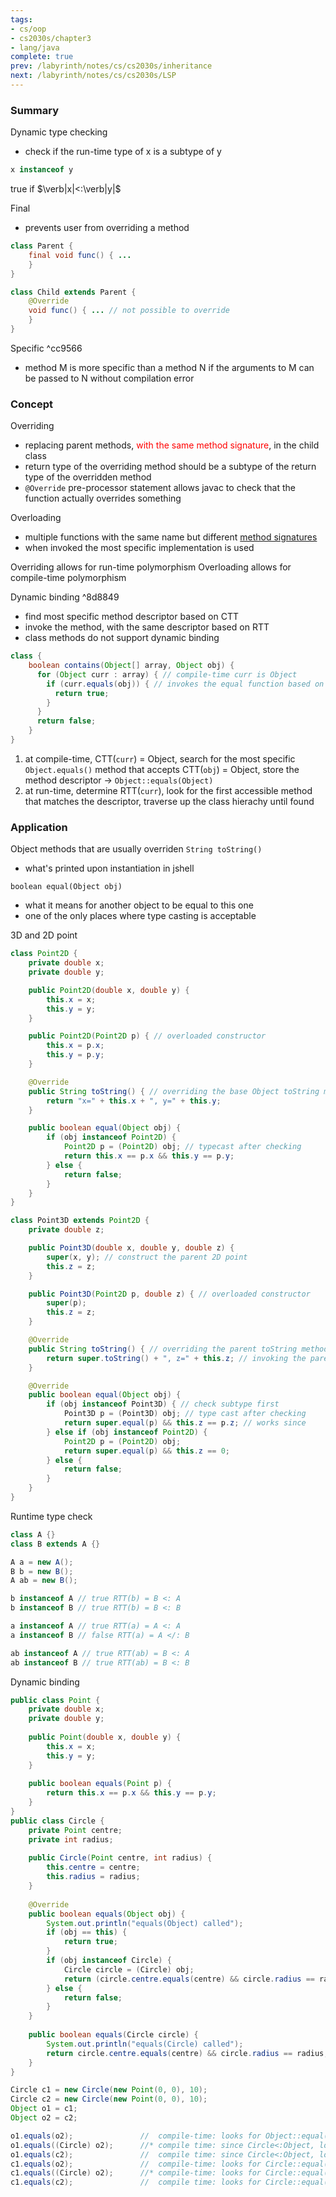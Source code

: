 ```yaml
---
tags:
- cs/oop
- cs2030s/chapter3
- lang/java
complete: true
prev: /labyrinth/notes/cs/cs2030s/inheritance
next: /labyrinth/notes/cs/cs2030s/LSP
---
```


   

### Summary
Dynamic type checking
- check if the run-time type of x is a subtype of y
```java
x instanceof y
```
true if $\verb|x|<:\verb|y|$

Final
- prevents user from overriding a method
```java
class Parent {
	final void func() { ...
	}
}

class Child extends Parent {
	@Override
	void func() { ... // not possible to override
	}
}
```

Specific ^cc9566
- method M is more specific than a method N if the arguments to M can be passed to N without compilation error

### Concept
Overriding
- replacing parent methods, <span style="color:red">with the same method signature</span>, in the child class
- return type of the overriding method should be a subtype of the return type of the overridden method
- `@Override` pre-processor statement allows javac to check that the function actually overrides something

Overloading
- multiple functions with the same name but different [method signatures](/labyrinth/notes/cs/cs2030s/classes#^4e342d)
- when invoked the most specific implementation is used

Overriding allows for run-time polymorphism 
Overloading allows for compile-time polymorphism

Dynamic binding ^8d8849
- find most specific method descriptor based on CTT
- invoke the method, with the same descriptor based on RTT
- class methods do not support dynamic binding
```java
class {
	boolean contains(Object[] array, Object obj) {
	  for (Object curr : array) { // compile-time curr is Object
	    if (curr.equals(obj)) { // invokes the equal function based on the run-time type of curr
	      return true;
	    }
	  }
	  return false;
	}
}
```
1. at compile-time, CTT(`curr`) = Object, search for the most specific `Object.equals()` method that accepts CTT(`obj`) = Object, store the method descriptor -> `Object::equals(Object)`
2. at run-time, determine RTT(`curr`), look for the first accessible method that matches the descriptor, traverse up the class hierachy until found

### Application
Object methods that are usually overriden
`String toString()`
- what's printed upon instantiation in jshell

`boolean equal(Object obj)`
- what it means for another object to be equal to this one
- one of the only places where type casting is acceptable

3D and 2D point
```java
class Point2D {
	private double x;
	private double y;

	public Point2D(double x, double y) {
		this.x = x;
		this.y = y;
	}

	public Point2D(Point2D p) { // overloaded constructor
		this.x = p.x;
		this.y = p.y;
	}

	@Override
	public String toString() { // overriding the base Object toString method
		return "x=" + this.x + ", y=" + this.y;
    }

	public boolean equal(Object obj) {
		if (obj instanceof Point2D) {
			Point2D p = (Point2D) obj; // typecast after checking
			return this.x == p.x && this.y == p.y;
		} else {
			return false;
		}
	}
}

class Point3D extends Point2D {
	private double z;

	public Point3D(double x, double y, double z) {
		super(x, y); // construct the parent 2D point
		this.z = z;
	}

	public Point3D(Point2D p, double z) { // overloaded constructor
		super(p);
		this.z = z;
	}

	@Override
	public String toString() { // overriding the parent toString method
		return super.toString() + ", z=" + this.z; // invoking the parent toString method
	}

	@Override
	public boolean equal(Object obj) {
		if (obj instanceof Point3D) { // check subtype first
			Point3D p = (Point3D) obj; // type cast after checking
			return super.equal(p) && this.z == p.z; // works since 
		} else if (obj instanceof Point2D) {
			Point2D p = (Point2D) obj;
			return super.equal(p) && this.z == 0;
		} else {
		    return false;
		}
	}
}
```

Runtime type check
```java
class A {}
class B extends A {}

A a = new A();
B b = new B();
A ab = new B();

b instanceof A // true RTT(b) = B <: A
b instanceof B // true RTT(b) = B <: B

a instanceof A // true RTT(a) = A <: A
a instanceof B // false RTT(a) = A </: B

ab instanceof A // true RTT(ab) = B <: A
ab instanceof B // true RTT(ab) = B <: B
```

Dynamic binding
```java
public class Point {
	private double x;
	private double y;
	
	public Point(double x, double y) {
		this.x = x;
		this.y = y;
	}
	
	public boolean equals(Point p) {
	    return this.x == p.x && this.y == p.y;
	}
}
public class Circle {
	private Point centre;
	private int radius;
	
	public Circle(Point centre, int radius) {
		this.centre = centre;
		this.radius = radius;
	}
	
	@Override
	public boolean equals(Object obj) {
		System.out.println("equals(Object) called");
		if (obj == this) {
			return true;
		}
		if (obj instanceof Circle) {
			Circle circle = (Circle) obj;
			return (circle.centre.equals(centre) && circle.radius == radius);
		} else {
			return false;
		}
	}
	
	public boolean equals(Circle circle) {
		System.out.println("equals(Circle) called");
		return circle.centre.equals(centre) && circle.radius == radius;
	}
}

Circle c1 = new Circle(new Point(0, 0), 10);
Circle c2 = new Circle(new Point(0, 0), 10);
Object o1 = c1;
Object o2 = c2;

o1.equals(o2);               //  compile-time: looks for Object::equal(Object), run-time: finds Circle.equal(Object), passes o2
o1.equals((Circle) o2);      //* compile time: since Circle<:Object, looks for Object::equal(Object), run-time: finds Circle.equal(Object), passes (Circle) o2
o1.equals(c2);               //  compile time: since Circle<:Object, looks for Object::equal(Object), run-time: finds Circle.equal(Object), passes c2
c1.equals(o2);               //  compile-time: looks for Circle::equal(Object), run-time: finds Circle.equal(Object), passes o2
c1.equals((Circle) o2);      //* compile-time: looks for Circle::equal(Circle), run-time: finds Circle.equal(Circle), passes (Circle) o2
c1.equals(c2);               //  compile time: looks for Circle::equal(Circle), run-time: finds Circle.equal(Circle), passes c2
```